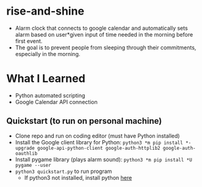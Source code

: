 # rise-and-shine
* Alarm clock that connects to google calendar and automatically sets alarm based on user*given input of time needed in the morning before first event. 
* The goal is to prevent people from sleeping through their commitments, especially in the morning.

# What I Learned
* Python automated scripting
* Google Calendar API connection

## Quickstart (to run on personal machine)
* Clone repo and run on coding editor (must have Python installed)
* Install the Google client library for Python: `python3 *m pip install *-upgrade google-api-python-client google-auth-httplib2 google-auth-oauthlib`
* Install pygame library (plays alarm sound): `python3 *m pip install *U pygame --user`
* `python3 quickstart.py` to run program
   * If python3 not installed, install python [here](https://www.python.org/downloads/)
